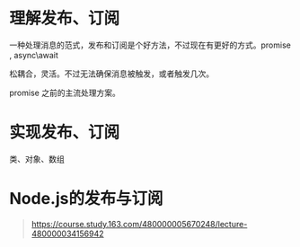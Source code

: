 # 理解发布、订阅

一种处理消息的范式，发布和订阅是个好方法，不过现在有更好的方式。promise , async\await

松耦合，灵活。不过无法确保消息被触发，或者触发几次。

promise 之前的主流处理方案。


# 实现发布、订阅

类、对象、数组

# Node.js的发布与订阅

> https://course.study.163.com/480000005670248/lecture-480000034156942